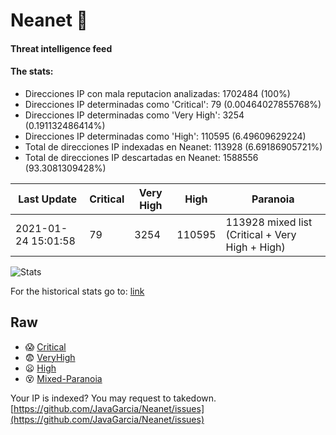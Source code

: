 # Neanet :hocho:
#### Threat intelligence feed
#### The stats:

- Direcciones IP con mala reputacion analizadas: 1702484 (100%)
- Direcciones IP determinadas como 'Critical':  79 (0.00464027855768%)
- Direcciones IP determinadas como 'Very High':  3254 (0.191132486414%)
- Direcciones IP determinadas como 'High':  110595 (6.49609629224)
- Total de direcciones IP indexadas en Neanet:  113928 (6.69186905721%)
- Total de direcciones IP descartadas en Neanet:  1588556 (93.3081309428%)

| Last Update | Critical | Very High | High | Paranoia |
| --- | --- | --- | --- | --- |
| 2021-01-24 15:01:58 | 79 | 3254 | 110595 | 113928 mixed list (Critical + Very High + High)|

![Stats](https://docs.google.com/spreadsheets/d/e/2PACX-1vSnaNMIXVabIpDJjufMlzH7poXnshF3mgd8Is1g9ytUEzVsP5my4Trn8f-xkoLLQ38xpL3HtmUexLo6/pubchart?oid=501124687&format=image)

For the historical stats go to: [link](/stats.csv)
## Raw
- :scream: [Critical](https://raw.githubusercontent.com/JavaGarcia/Neanet/master/blacklists/neanet_critical.txt)
- :fearful: [VeryHigh](https://raw.githubusercontent.com/JavaGarcia/Neanet/master/blacklists/neanet_veryHigh.txtt)
- :frowning: [High](https://raw.githubusercontent.com/JavaGarcia/Neanet/master/blacklists/neanet_high.txt)
- :dizzy_face: [Mixed-Paranoia](https://raw.githubusercontent.com/JavaGarcia/Neanet/master/blacklists/neanet_all.txt)


Your IP is indexed? You may request to takedown. [https://github.com/JavaGarcia/Neanet/issues](https://github.com/JavaGarcia/Neanet/issues)




















































































































































































































































































































































































































































































































































































































































































































































































































































































































































































































































































































































































































































































































































































































































































































































































































































































































































































































































































































































































































































































































































































































































































































































































































































































































































































































































































































































































































































































































































































































































































































































































































































































































































































































































































































































































































































































































































































































































































